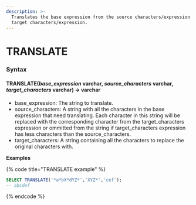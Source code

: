 ```yaml
---
description: >-
  Translates the base expression from the source characters/expression to the
  target characters/expression.
---
```


# TRANSLATE

### Syntax <a href="#syntax" id="syntax"></a>

#### TRANSLATE(_base\_expression_ varchar, _source\_characters_ varchar, _target\_characters_ varchar) → varchar <a href="#translatebase_expression-varchar-source_characters-varchar-target_characters-varchar--varchar" id="translatebase_expression-varchar-source_characters-varchar-target_characters-varchar--varchar"></a>

* base\_expression: The string to translate.
* source\_characters: A string with all the characters in the base expression that need translating. Each character in this string will be replaced with the corresponding character from the target\_characters expression or ommitted from the string if target\_characters expression has less characters than the source\_characters.
* target\_characters: A string containing all the characters to replace the original characters with.

**Examples**

{% code title="TRANSLATE example" %}
```sql
SELECT TRANSLATE('*a*bX*dYZ*','XYZ*','cef');
-- abcdef
```
{% endcode %}
